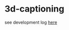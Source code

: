 # 3d-captioning

see development log [here](https://github.com/daveredrum/3d-captioning/blob/master/dev_log.md)
